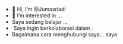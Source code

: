 - 👋 Hi, I’m @Jumasriadi
- 👀 I’m interested in ...
- Saya sedang belajar ...
- ️ Saya ingin berkolaborasi dalam .
- Bagaimana cara menghubungi saya...
saya
<!---
Jumasriadi/Jumasriadi is a ✨ special ✨ repository because its `README.md` (this file) appears on your GitHub profile.
You can click the Preview link to take a look at your changes.
--->
